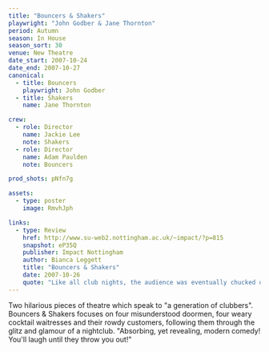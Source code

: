 ```yaml
---
title: "Bouncers & Shakers"
playwright: "John Godber & Jane Thornton"
period: Autumn
season: In House
season_sort: 30
venue: New Theatre
date_start: 2007-10-24
date_end: 2007-10-27
canonical:
  - title: Bouncers
    playwright: John Godber
  - title: Shakers
    name: Jane Thornton

crew:
  - role: Director
    name: Jackie Lee
    note: Shakers
  - role: Director
    name: Adam Paulden
    note: Bouncers

prod_shots: pNfn7g

assets:
  - type: poster
    image: RmvhJph

links:
  - type: Review
    href: http://www.su-web2.nottingham.ac.uk/~impact/?p=815
    snapshot: eP35Q
    publisher: Impact Nottingham
    author: Bianca Leggett
    title: "Bouncers & Shakers"
    date: 2007-10-26
    quote: "Like all club nights, the audience was eventually chucked out into the cold night to postmortem the evening. Verdict? While Shakers social comment had more power to shake up it’s audience, but the greater pace and lightness of Bouncers had more bounce."
---
```


Two hilarious pieces of theatre which speak to "a generation of clubbers". Bouncers & Shakers focuses on four misunderstood doormen, four weary cocktail waitresses and their rowdy customers, following them through the glitz and glamour of a nightclub. "Absorbing, yet revealing, modern comedy! You'll laugh until they throw you out!"
